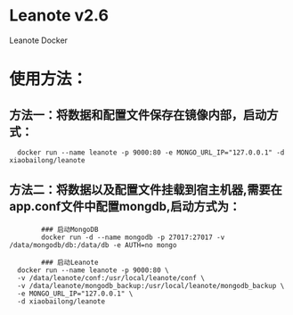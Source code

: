 # Leanote v2.6
Leanote Docker

# 使用方法：

## 方法一：将数据和配置文件保存在镜像内部，启动方式：

      docker run --name leanote -p 9000:80 -e MONGO_URL_IP="127.0.0.1" -d xiaobailong/leanote
      
## 方法二：将数据以及配置文件挂载到宿主机器,需要在app.conf文件中配置mongdb,启动方式为：
			
			### 启动MongoDB
			docker run -d --name mongodb -p 27017:27017 -v /data/mongodb/db:/data/db -e AUTH=no mongo
			
			### 启动Leanote
      docker run --name leanote -p 9000:80 \
      -v /data/leanote/conf:/usr/local/leanote/conf \
      -v /data/leanote/mongodb_backup:/usr/local/leanote/mongodb_backup \
      -e MONGO_URL_IP="127.0.0.1" \
      -d xiaobailong/leanote